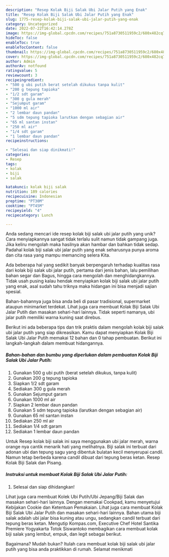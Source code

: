 ```yaml
---
description: "Resep Kolak Biji Salak Ubi Jalar Putih yang Enak"
title: "Resep Kolak Biji Salak Ubi Jalar Putih yang Enak"
slug: 1775-resep-kolak-biji-salak-ubi-jalar-putih-yang-enak
category: Uncategorized
date: 2022-07-22T16:42:14.278Z
image: https://img-global.cpcdn.com/recipes/751a8730511959c2/680x482cq70/kolak-biji-salak-ubi-jalar-putih-foto-resep-utama.jpg
hideToc: false
enableToc: true
enableTocContent: false
thumbnail: https://img-global.cpcdn.com/recipes/751a8730511959c2/680x482cq70/kolak-biji-salak-ubi-jalar-putih-foto-resep-utama.jpg
cover: https://img-global.cpcdn.com/recipes/751a8730511959c2/680x482cq70/kolak-biji-salak-ubi-jalar-putih-foto-resep-utama.jpg
author: Admin
authorAv: notfound
ratingvalue: 5
reviewcount: 3
recipeingredient:
- "500 g ubi putih berat setelah dikukus tanpa kulit"
- "200 g tepung tapioka"
- "1/2 sdt garam"
- "300 g gula merah"
- "Sejumput garam"
- "1000 ml air"
- "2 lembar daun pandan"
- "5 sdm tepung tapioka larutkan dengan sebagian air"
- "65 ml santan instan"
- "250 ml air"
- "1/4 sdt garam"
- "1 lembar daun pandan"
recipeinstructions:

- "Selesai dan siap dinikmati!"
categories:
- Resep
tags:
- kolak
- biji
- salak

katakunci: kolak biji salak 
nutrition: 189 calories
recipecuisine: Indonesian
preptime: "PT30M"
cooktime: "PT45M"
recipeyield: "4"
recipecategory: Lunch

---
```





Anda sedang mencari ide resep kolak biji salak ubi jalar putih yang unik? Cara menyiapkannya sangat tidak terlalu sulit namun tidak gampang juga. Jika keliru mengolah maka hasilnya akan hambar dan bahkan tidak sedap. Padahal kolak biji salak ubi jalar putih yang enak seharusnya punya aroma dan cita rasa yang mampu memancing selera Kita.





Ada beberapa hal yang sedikit banyak berpengaruh terhadap kualitas rasa dari kolak biji salak ubi jalar putih, pertama dari jenis bahan, lalu pemilihan bahan segar dan Bagus, hingga cara mengolah dan menghidangkannya. Tidak usah pusing kalau hendak menyiapkan kolak biji salak ubi jalar putih yang enak,      asal sudah tahu triknya maka hidangan ini bisa menjadi sajian spesial.














Bahan-bahannya juga bisa anda beli di pasar tradisional, supermarket ataupun minimarket terdekat. Lihat juga cara membuat Kolak Biji Salak Ubi Jalar Putih dan masakan sehari-hari lainnya. Tidak seperti namanya, ubi jalar putih memiliki warna kuning saat direbus.






Berikut ini ada beberapa tips dan trik praktis dalam mengolah kolak biji salak ubi jalar putih yang siap dikreasikan. Kamu dapat menyiapkan Kolak Biji Salak Ubi Jalar Putih memakai 12 bahan dan 0 tahap pembuatan. Berikut ini langkah-langkah dalam membuat hidangannya.

<!--inarticleads1-->

##### Bahan-bahan dan bumbu yang diperlukan dalam pembuatan Kolak Biji Salak Ubi Jalar Putih:

1. Gunakan 500 g ubi putih (berat setelah dikukus, tanpa kulit)
1. Gunakan 200 g tepung tapioka
1. Siapkan 1/2 sdt garam
1. Sediakan 300 g gula merah
1. Gunakan Sejumput garam
1. Gunakan 1000 ml air
1. Siapkan 2 lembar daun pandan
1. Gunakan 5 sdm tepung tapioka (larutkan dengan sebagian air)
1. Gunakan 65 ml santan instan
1. Sediakan 250 ml air
1. Sediakan 1/4 sdt garam
1. Sediakan 1 lembar daun pandan


Untuk Resep kolak biji salak ini saya menggunakan ubi jalar merah, warna orange nya cantik menarik hati yang melihatnya. Biji salak ini terbuat dari adonan ubi dan tepung sagu yang dibentuk bulatan kecil menyerupai candil. Namun tetap berbeda karena candil dibuat dari tepung beras ketan. Resep Kolak Biji Salak dan Pisang. 

<!--inarticleads2-->

##### Instruksi untuk membuat Kolak Biji Salak Ubi Jalar Putih:


1. Selesai dan siap dihidangkan!

Lihat juga cara membuat Kolek Ubi Putih/Ubi Jepang/Biji Salak dan masakan sehari-hari lainnya. Dengan memakai Cookpad, kamu menyetujui Kebijakan Cookie dan Ketentuan Pemakaian. Lihat juga cara membuat Kolak Biji Salak Ubi Jalar Putih dan masakan sehari-hari lainnya. Bahan utama biji salak adalah ubi jalar bisa kuning atau ungu, sedangkan candil terbuat dari tepung beras ketan. Mengutip Kompas.com, Executive Chef Hotel Santika Premiere Yogyakarta Totok Siswantoko membagikan cara membuat kolak biji salak yang lembut, empuk, dan legit sebagai berikut. 

Bagaimana? Mudah bukan? Itulah cara membuat kolak biji salak ubi jalar putih yang bisa anda praktikkan di rumah. Selamat menikmati
